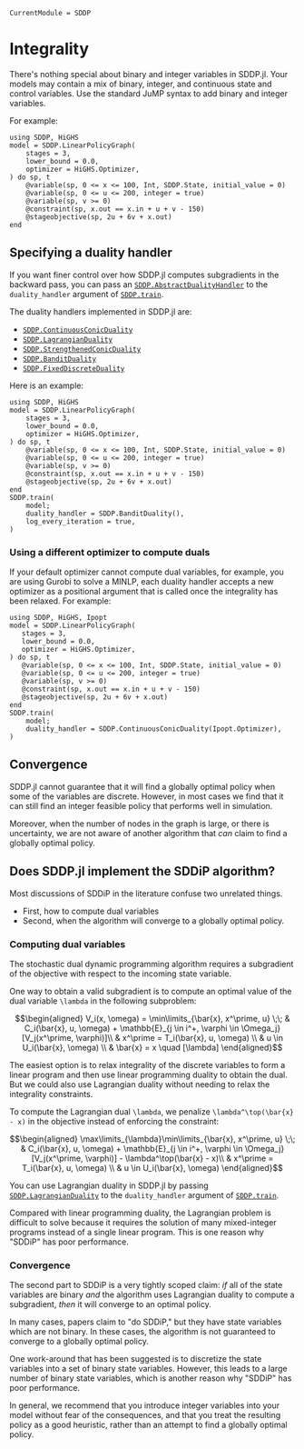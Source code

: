 ```@meta
CurrentModule = SDDP
```

# Integrality

There's nothing special about binary and integer variables in SDDP.jl. Your
models may contain a mix of binary, integer, and continuous state and control
variables. Use the standard JuMP syntax to add binary and integer variables.

For example:

```@example
using SDDP, HiGHS
model = SDDP.LinearPolicyGraph(
    stages = 3,
    lower_bound = 0.0,
    optimizer = HiGHS.Optimizer,
) do sp, t
    @variable(sp, 0 <= x <= 100, Int, SDDP.State, initial_value = 0)
    @variable(sp, 0 <= u <= 200, integer = true)
    @variable(sp, v >= 0)
    @constraint(sp, x.out == x.in + u + v - 150)
    @stageobjective(sp, 2u + 6v + x.out)
end
```

## Specifying a duality handler

If you want finer control over how SDDP.jl computes subgradients in the backward
pass, you can pass an [`SDDP.AbstractDualityHandler`](@ref) to the
`duality_handler` argument of [`SDDP.train`](@ref).

The duality handlers implemented in SDDP.jl are:

 - [`SDDP.ContinuousConicDuality`](@ref)
 - [`SDDP.LagrangianDuality`](@ref)
 - [`SDDP.StrengthenedConicDuality`](@ref)
 - [`SDDP.BanditDuality`](@ref)
 - [`SDDP.FixedDiscreteDuality`](@ref)

Here is an example:

```@example
using SDDP, HiGHS
model = SDDP.LinearPolicyGraph(
    stages = 3,
    lower_bound = 0.0,
    optimizer = HiGHS.Optimizer,
) do sp, t
    @variable(sp, 0 <= x <= 100, Int, SDDP.State, initial_value = 0)
    @variable(sp, 0 <= u <= 200, integer = true)
    @variable(sp, v >= 0)
    @constraint(sp, x.out == x.in + u + v - 150)
    @stageobjective(sp, 2u + 6v + x.out)
end
SDDP.train(
    model;
    duality_handler = SDDP.BanditDuality(),
    log_every_iteration = true,
)
```

### Using a different optimizer to compute duals

If your default optimizer cannot compute dual variables, for example, you are
using Gurobi to solve a MINLP, each duality handler accepts a new optimizer as a
positional argument that is called once the integrality has been relaxed. For
example:
```@example
using SDDP, HiGHS, Ipopt
model = SDDP.LinearPolicyGraph(
   stages = 3,
   lower_bound = 0.0,
   optimizer = HiGHS.Optimizer,
) do sp, t
   @variable(sp, 0 <= x <= 100, Int, SDDP.State, initial_value = 0)
   @variable(sp, 0 <= u <= 200, integer = true)
   @variable(sp, v >= 0)
   @constraint(sp, x.out == x.in + u + v - 150)
   @stageobjective(sp, 2u + 6v + x.out)
end
SDDP.train(
    model;
    duality_handler = SDDP.ContinuousConicDuality(Ipopt.Optimizer),
)
```

## Convergence

SDDP.jl cannot guarantee that it will find a globally optimal policy when some
of the variables are discrete. However, in most cases we find that it can still
find an integer feasible policy that performs well in simulation.

Moreover, when the number of nodes in the graph is large, or there is
uncertainty, we are not aware of another algorithm that _can_ claim to find a
globally optimal policy.

## Does SDDP.jl implement the SDDiP algorithm?

Most discussions of SDDiP in the literature confuse two unrelated things.

 * First, how to compute dual variables
 * Second, when the algorithm will converge to a globally optimal policy.

### Computing dual variables

The stochastic dual dynamic programming algorithm requires a subgradient of the
objective with respect to the incoming state variable.

One way to obtain a valid subgradient is to compute an optimal value of the
dual variable ``\lambda`` in the following subproblem:

```math
\begin{aligned}
V_i(x, \omega) = \min\limits_{\bar{x}, x^\prime, u} \;\; & C_i(\bar{x}, u, \omega) + \mathbb{E}_{j \in i^+, \varphi \in \Omega_j}[V_j(x^\prime, \varphi)]\\
& x^\prime = T_i(\bar{x}, u, \omega) \\
& u \in U_i(\bar{x}, \omega) \\
& \bar{x} = x \quad [\lambda]
\end{aligned}
```

The easiest option is to relax integrality of the discrete variables to form a
linear program and then use linear programming duality to obtain the dual. But
we could also use Lagrangian duality without needing to relax the integrality
constraints.

To compute the Lagrangian dual ``\lambda``, we penalize ``\lambda^\top(\bar{x} - x)``
in the objective instead of enforcing the constraint:
```math
\begin{aligned}
\max\limits_{\lambda}\min\limits_{\bar{x}, x^\prime, u} \;\; & C_i(\bar{x}, u, \omega) + \mathbb{E}_{j \in i^+, \varphi \in \Omega_j}[V_j(x^\prime, \varphi)] - \lambda^\top(\bar{x} - x)\\
& x^\prime = T_i(\bar{x}, u, \omega) \\
& u \in U_i(\bar{x}, \omega)
\end{aligned}
```

You can use Lagrangian duality in SDDP.jl by passing [`SDDP.LagrangianDuality`](@ref)
to the `duality_handler` argument of [`SDDP.train`](@ref).

Compared with linear programming duality, the Lagrangian problem is difficult
to solve because it requires the solution of many mixed-integer programs
instead of a single linear program. This is one reason why "SDDiP" has poor
performance.

### Convergence

The second part to SDDiP is a very tightly scoped claim: _if_ all of the state
variables are binary _and_ the algorithm uses Lagrangian duality to compute a
subgradient, _then_ it will converge to an optimal policy.

In many cases, papers claim to "do SDDiP," but they have state variables which
are not binary. In these cases, the algorithm is not guaranteed to converge to a
globally optimal policy.

One work-around that has been suggested is to discretize the state variables
into a set of binary state variables. However, this leads to a large number of
binary state variables, which is another reason why "SDDiP" has poor
performance.

In general, we recommend that you introduce integer variables into your model
without fear of the consequences, and that you treat the resulting policy as a
good heuristic, rather than an attempt to find a globally optimal policy.
